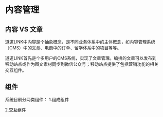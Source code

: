 # 内容管理

## 内容 VS 文章

道道LINK中内容是个抽象概念，是不同业务体系中的主体概念，如内容管理系统（CMS）中的文章、电商中的订单、留学体系中的项目等等。

道道LINK首先是个多用户的CMS系统，实现了文章管理。编排的文章可以发布到移动站点或作为图文素材同步到微信公众号；移动站点提供了包括营销功能的相关交互组件。

## 组件

系统目前分两类组件：
1.组成组件
  
2.交互组件
 
